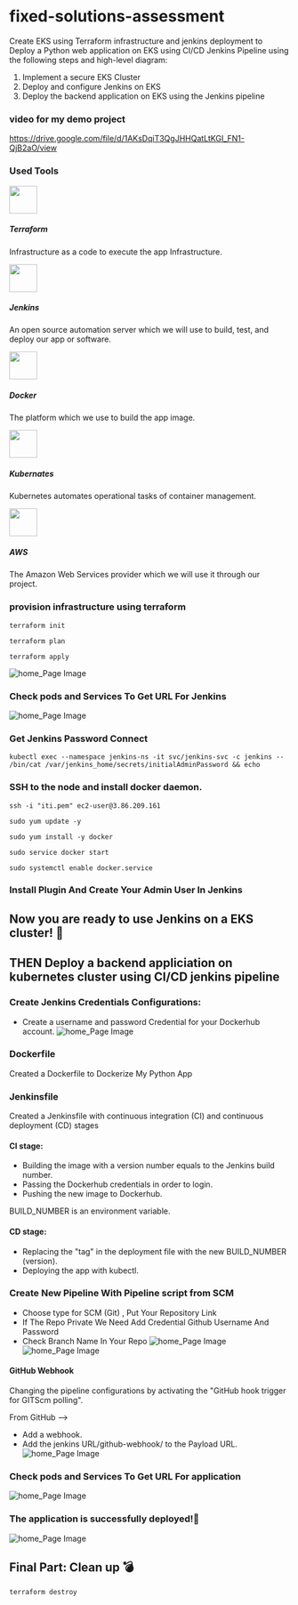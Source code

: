 # fixed-solutions-assessment
Create EKS using Terraform infrastructure and jenkins deployment to Deploy a Python web application on EKS using CI/CD Jenkins Pipeline using the following steps and high-level diagram:
1. Implement a secure EKS Cluster
2. Deploy and configure Jenkins on EKS
3. Deploy the backend application on EKS using the Jenkins pipeline

### video for my demo project
https://drive.google.com/file/d/1AKsDqiT3QgJHHQatLtKGI_FN1-QjB2aO/view
### Used Tools
 <img src="./pictures/terraform.png" width="50" height="50">

##### Terraform          
Infrastructure as a code to execute the app Infrastructure.

<img src="./pictures/jenkins.png" width="50" height="50">

##### Jenkins            
An open source automation server which we will use to build, test, and deploy our app or software.

<img src="./pictures/docker.png" width="50" height="50">

##### Docker             
 The platform which we use to build the app image.

<img src="./pictures/k8s.png" width="50" height="50">

##### Kubernates         
 Kubernetes automates operational tasks of container management.

<img src="./pictures/aws.jpg" width="50" height="50">

##### AWS               
The Amazon Web Services provider which we will use it through our project.

### provision infrastructure using terraform
```
terraform init
```
```
terraform plan
```
```
terraform apply
```
![home_Page Image](./pictures/terr-apply.png)

### Check pods and Services To Get URL For Jenkins
![home_Page Image](./pictures/podsandsvc.png)

### Get Jenkins Password Connect
```
kubectl exec --namespace jenkins-ns -it svc/jenkins-svc -c jenkins -- /bin/cat /var/jenkins_home/secrets/initialAdminPassword && echo
```
### SSH to the node and install docker daemon.
```
ssh -i "iti.pem" ec2-user@3.86.209.161
```
```
sudo yum update -y
```
```
sudo yum install -y docker
```
```
sudo service docker start
```
```
sudo systemctl enable docker.service
```
### Install Plugin And Create Your Admin User In Jenkins
## Now you are ready to use Jenkins on a EKS cluster! 🚀

## THEN Deploy a backend appliciation on kubernetes cluster using CI/CD jenkins pipeline

### Create Jenkins Credentials Configurations:
 - Create a username and password Credential for your Dockerhub account.
 ![home_Page Image](./pictures/credn.png)

 ### Dockerfile
Created a Dockerfile to Dockerize My Python App

### Jenkinsfile
Created a Jenkinsfile with continuous integration (CI) and continuous deployment (CD) stages

#### CI stage:
- Building the image with a version number equals to the Jenkins build number. 
- Passing the Dockerhub credentials in order to login.
- Pushing the new image to Dockerhub.

BUILD_NUMBER is an environment variable.

#### CD stage:
- Replacing the "tag" in the deployment file with the new BUILD_NUMBER (version).
- Deploying the app with kubectl.

### Create New Pipeline With Pipeline script from SCM

- Choose type for SCM (Git) , Put Your Repository Link
- If The Repo Private We Need Add Credential Github Username And Password
- Check Branch Name In Your Repo
![home_Page Image](./pictures/pipeline.png)
![home_Page Image](./pictures/console.png)

#### GitHub Webhook

Changing the pipeline configurations by activating the "GitHub hook trigger for GITScm polling".


From GitHub -->
- Add a webhook.
- Add the jenkins URL/github-webhook/ to the Payload URL.
![home_Page Image](./pictures/webhook.png)

### Check pods and Services To Get URL For application

![home_Page Image](./pictures/podsapp.png)

### The application is successfully deployed!🚀 

![home_Page Image](./pictures/final.png)

## Final Part: Clean up 💣
```
terraform destroy 
```

